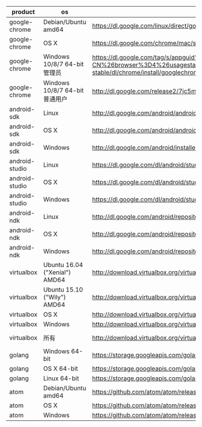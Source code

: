 product | os | uri | filename
--------|----|-----|---------
google-chrome | Debian/Ubuntu amd64 | https://dl.google.com/linux/direct/google-chrome-stable_current_amd64.deb | chrome/linux/51.0.2704.79_google-chrome-stable_current_amd64.deb
google-chrome | OS X | https://dl.google.com/chrome/mac/stable/GGRO/googlechrome.dmg | chrome/mac/51.0.2704.79_googlechrome.dmg
google-chrome | Windows 10/8/7 64-bit管理员 | https://dl.google.com/tag/s/appguid%3D%7B8A69D345-D564-463C-AFF1-A69D9E530F96%7D%26iid%3D%7BBF9FDEDC-1F3F-E462-F6B4-782CEEC72491%7D%26lang%3Dzh-CN%26browser%3D4%26usagestats%3D1%26appname%3DGoogle%2520Chrome%26needsadmin%3Dprefers%26ap%3Dx64-stable/dl/chrome/install/googlechromestandaloneenterprise64.msi | chrome/win/51.0.2704.79_googlechromestandaloneenterprise64.msi
google-chrome | Windows 10/8/7 64-bit普通用户 | http://dl.google.com/release2/7jc5mfbb9wihf3gwptp1k4l4w8o3paf2qir4j71dcgjc7ua3dslief7hsv8p94wx6679tggmz7983s2ipyyir2397fxgs8zzzxo/51.0.2704.79_chrome_installer_win64.exe | chrome/win/51.0.2704.79_chrome_installer_win64.exe
android-sdk | Linux | http://dl.google.com/android/android-sdk_r24.4.1-linux.tgz |
android-sdk | OS X | http://dl.google.com/android/android-sdk_r24.4.1-macosx.zip |
android-sdk | Windows | http://dl.google.com/android/installer_r24.4.1-windows.exe | /dev/null
android-studio | Linux | https://dl.google.com/dl/android/studio/ide-zips/2.1.1.0/android-studio-ide-143.2821654-linux.zip |
android-studio | OS X | https://dl.google.com/dl/android/studio/install/2.1.1.0/android-studio-ide-143.2821654-mac.dmg |
android-studio | Windows | https://dl.google.com/dl/android/studio/install/2.1.1.0/android-studio-ide-143.2821654-windows.exe | /dev/null
android-ndk | Linux | http://dl.google.com/android/repository/android-ndk-r11c-linux-x86_64.zip |
android-ndk | OS X | http://dl.google.com/android/repository/android-ndk-r11c-darwin-x86_64.zip |
android-ndk | Windows | http://dl.google.com/android/repository/android-ndk-r11c-windows-x86_64.zip |
virtualbox | Ubuntu 16.04 ("Xenial") AMD64 | http://download.virtualbox.org/virtualbox/5.0.20/virtualbox-5.0_5.0.20-106931~Ubuntu~xenial_amd64.deb | virtualbox/5.0.20/virtualbox-5.0.20-106931-Ubuntu-16.10-xenial-amd64.deb
virtualbox | Ubuntu 15.10 ("Wily") AMD64 | http://download.virtualbox.org/virtualbox/5.0.20/virtualbox-5.0_5.0.20-106931~Ubuntu~wily_amd64.deb | virtualbox/5.0.20/virtualbox-5.0.20-106931-Ubuntu-15.10-wily-amd64.deb
virtualbox | OS X | http://download.virtualbox.org/virtualbox/5.0.20/VirtualBox-5.0.20-106931-OSX.dmg | virtualbox/5.0.20/VirtualBox-5.0.20-106931-OSX.dmg
virtualbox | Windows | http://download.virtualbox.org/virtualbox/5.0.20/VirtualBox-5.0.20-106931-Win.exe | virtualbox/5.0.20/VirtualBox-5.0.20-106931-Win.exe
virtualbox | 所有 | http://download.virtualbox.org/virtualbox/5.0.20/Oracle_VM_VirtualBox_Extension_Pack-5.0.20-106931.vbox-extpack | virtualbox/5.0.20/Oracle_VM_VirtualBox_Extension_Pack-5.0.20-106931.vbox-extpack
golang | Windows 64-bit | https://storage.googleapis.com/golang/go1.6.2.windows-amd64.msi |
golang | OS X 64-bit | https://storage.googleapis.com/golang/go1.6.2.darwin-amd64.pkg |
golang | Linux 64-bit | https://storage.googleapis.com/golang/go1.6.2.linux-amd64.tar.gz |
atom | Debian/Ubuntu amd64 | https://github.com/atom/atom/releases/download/v1.7.4/atom-amd64.deb | atom/atom-amd64-1.7.4.deb
atom | OS X | https://github.com/atom/atom/releases/download/v1.7.4/atom-mac.zip | atom/atom-mac-1.7.4.zip
atom | Windows | https://github.com/atom/atom/releases/download/v1.7.4/AtomSetup.exe | atom/atom-windows-1.7.4.exe
